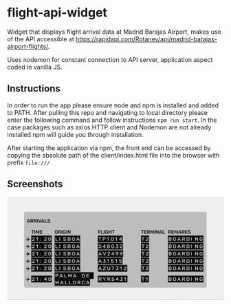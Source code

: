 # flight-api-widget

Widget that displays flight arrival data at Madrid Barajas Airport, makes use of the API accessible at https://rapidapi.com/Rotanev/api/madrid-barajas-airport-flights/.

Uses nodemon for constant connection to API server, application aspect coded in vanilla JS.

## Instructions

In order to run the app please ensure node and npm is installed and added to PATH. After pulling this repo and navigating to local directory please enter the following command and follow instructions ```npm run start```. In the case packages such as axios HTTP client and Nodemon are not already installed npm will guide you through installation.

After starting the application via npm, the front end can be accessed by copying the absolute path of the client/index.html file into the browser with prefix ```file:///```

## Screenshots
![Screenshot](screenshots/screenshot.PNG "Screenshot")
